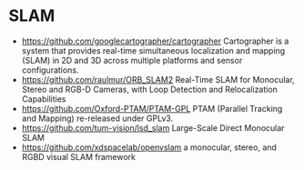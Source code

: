 # SLAM
- https://github.com/googlecartographer/cartographer
Cartographer is a system that provides real-time simultaneous localization and mapping (SLAM) in 2D and 3D across multiple platforms and sensor configurations. 
- https://github.com/raulmur/ORB_SLAM2
Real-Time SLAM for Monocular, Stereo and RGB-D Cameras, with Loop Detection and Relocalization Capabilities
- https://github.com/Oxford-PTAM/PTAM-GPL
PTAM (Parallel Tracking and Mapping) re-released under GPLv3. 
- https://github.com/tum-vision/lsd_slam
Large-Scale Direct Monocular SLAM
- https://github.com/xdspacelab/openvslam
a monocular, stereo, and RGBD visual SLAM framework

